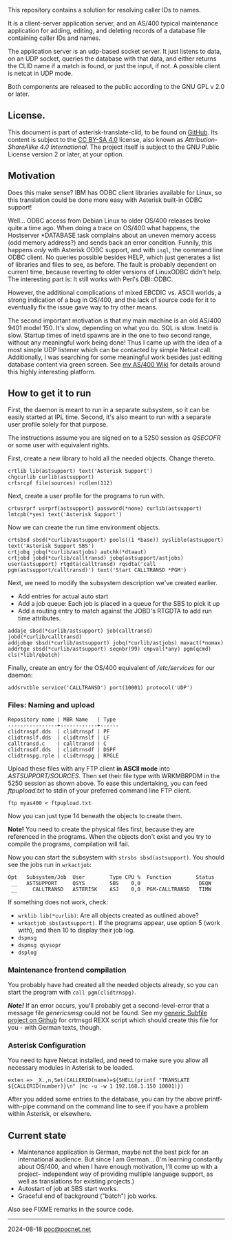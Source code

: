 This repository contains a solution for resolving caller IDs to names.

It is a client-server application server, and an AS/400 typical maintenance application for adding, editing, and deleting records of a database file containing caller IDs and names.

The application server is an udp-based socket server. It just listens to data, on an UDP socket, queries the database with that data, and either returns the CLID name if a match is found, or just the input, if not. A possible client is netcat in UDP mode.

Both components are released to the public according to the GNU GPL v 2.0 or later.

## License.
This document is part of asterisk-translate-clid, to be found on [GitHub](https://github.com/PoC-dev/asterisk-translate-clid). Its content is subject to the [CC BY-SA 4.0](https://creativecommons.org/licenses/by-sa/4.0/) license, also known as *Attribution-ShareAlike 4.0 International*. The project itself is subject to the GNU Public License version 2 or later, at your option.

## Motivation
Does this make sense? IBM has ODBC client libraries available for Linux, so this translation could be done more easy with Asterisk built-in ODBC support!

Well... ODBC access from Debian Linux to older OS/400 releases broke quite a time ago. When doing a trace on OS/400 what happens, the Hostserver *DATABASE task complains about an uneven memory access (odd memory address?) and sends back an error condition. Funnily, this happens *only* with Asterisk ODBC support, and with `isql`, the command line ODBC client. No queries possible besides HELP, which just generates a list of libraries and files to see, as before. The fault is probably dependent on current time, because reverting to older versions of LinuxODBC didn't help. The interesting part is: It still works with Perl's DBI::ODBC.

However, the additional complications of mixed EBCDIC vs. ASCII worlds, a strong indication of a bug in OS/400, and the lack of source code for it to eventually fix the issue gave way to try other means.

The second important motivation is that my main machine is an old AS/400 9401 model 150. It's slow, depending on what you do. SQL is slow. Inetd is slow. Startup times of inetd spawns are in the one to two second range, without any meaningful work being done! Thus I came up with the idea of a most simple UDP listener which can be contacted by simple Netcat call. Additionally, I was searching for some meaningful work besides just editing database content via green screen. See [my AS/400 Wiki](https://try-as400.pocnet.net) for details around this highly interesting platform.

## How to get it to run
First, the daemon is meant to run in a separate subsystem, so it can be easily started at IPL time. Second, it's also meant to run with a separate user profile solely for that purpose.

The instructions assume you are signed on to a 5250 session as *QSECOFR* or some user with equivalent rights.

First, create a new library to hold all the needed objects. Change thereto.
```
crtlib lib(astsupport) text('Asterisk Support')
chgcurlib curlib(astsupport)
crtsrcpf file(sources) rcdlen(112)
```
Next, create a user profile for the programs to run with. 
```
crtusrprf usrprf(astsupport) password(*none) curlib(astsupport) lmtcpb(*yes) text('Asterisk Support')
```
Now we can create the run time environment objects.
```
crtsbsd sbsd(*curlib/astsupport) pools((1 *base)) syslible(astsupport) text('Asterisk Support SBS')
crtjobq jobq(*curlib/astjobs) autchk(*dtaaut)
crtjobd jobd(*curlib/calltransd) jobq(astsupport/astjobs) user(astsupport) rtgdta(calltransd) rqsdta('call pgm(astsupport/calltransd)') text('Start CALLTRANSD *PGM') 
```
Next, we need to modify the subsystem description we've created earlier.
- Add entries for actual auto start
- Add a job queue: Each job is placed in a queue for the SBS to pick it up
- Add a routing entry to match against the JOBD's RTGDTA to add run time attributes.
```
addaje sbsd(*curlib/astsupport) job(calltransd) jobd(*curlib/calltransd)
addjobqe sbsd(*curlib/astsupport) jobq(*curlib/astjobs) maxact(*nomax)
addrtge sbsd(*curlib/astsupport) seqnbr(99) cmpval(*any) pgm(qcmd) cls(*libl/qbatch)
```
Finally, create an entry for the OS/400 equivalent of */etc/services* for our daemon:
```
addsrvtble service('CALLTRANSD') port(10001) protocol('UDP')
```

### Files: Naming and upload
```
Repository name | MBR Name   | Type 
----------------+------------+------
clidtrnspf.dds  | clidtrnspf | PF
clidtrnslf.dds  | clidtrnslf | LF
calltransd.c    | calltransd | C
clidtrnsdf.dds  | clidtrnsdf | DSPF
clidtrnspg.rple | clidtrnspg | RPGLE
```
Upload these files with any FTP client **in ASCII mode** into *ASTSUPPORT/SOURCES*. Then set their file type with WRKMBRPDM in the 5250 session as shown above. To ease this undertaking, you can feed *ftpupload.txt* to stdin of your preferred command line FTP client.
```
ftp myas400 < ftpupload.txt
```
Now you can just type 14 beneath the objects to create them.

**Note!** You need to create the physical files first, because they are referenced in the programs. When the objects don't exist and you try to compile the programs, compilation will fail.

Now you can start the subsystem with `strsbs sbsd(astsupport)`. You should see the jobs run in `wrkactjob`:
```
Opt   Subsystem/Job  User        Type CPU %  Function        Status
 __   ASTSUPPORT     QSYS        SBS    0,0                   DEQW 
 __     CALLTRANSD   ASTERISK    ASJ    0,0  PGM-CALLTRANSD   TIMW  
```
If something does not work, check:
- `wrklib lib(*curlib)`: Are all objects created as outlined above?
- `wrkactjob sbs(astsupport)`. If the programs appear, use option 5 (work with), and then 10 to display their job log.
- `dspmsg`
- `dspmsg qsysopr`
- `dsplog`

### Maintenance frontend compilation
You probably have had created all the needed objects already, so you can start the program with `call pgm(clidtrnspg)`.

***Note!*** If an error occurs, you'll probably get a second-level-error that a message file *genericsmsg* could not be found. See my [generic Subfile project on Github](https://github.com/PoC-dev/as400-sfltemplates) for crtmsgd REXX script which should create this file for you - with German texts, though.

### Asterisk Configuration
You need to have Netcat installed, and need to make sure you allow all necessary modules in Asterisk to be loaded.
```
exten => _X.,n,Set(CALLERID(name)=${SHELL(printf "TRANSLATE ${CALLERID(number)}\n" |nc -u -w 1 192.168.1.150 10001)})
```

After you added some entries to the database, you can try the above printf-with-pipe command on the command line to see if you have a problem within Asterisk, or elsewhere.

## Current state
- Maintenance application is German, maybe not the best pick for an international audience. But since I am German... (I'm learning constantly about OS/400, and when I have enough motivation, I'll come up with a project- independent way of providing multiple language support, as well as translations for existing projects.)
- Autostart of job at SBS start works.
- Graceful end of background ("batch") job works.

Also see FIXME remarks in the source code.

----

2024-08-18 poc@pocnet.net 
